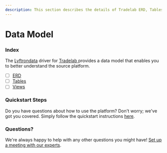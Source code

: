 ```yaml
---
description: This section describes the details of Tradelab ERD, Tables, and Views.
---
```


# Data Model

### Index

The  [Lyftrondata](https://www.lyftrondata.com/) driver for [Tradelab](https://www.lyftrondata.com/integration/tradelab/)[ ](https://www.lyftrondata.com/integration/tradelab/)provides a data model that enables you to better understand the source platform.

* [ ] [ERD](../../../marketing-analytics/tradelab/data-model/erd.md)
* [ ] [Tables](../../../marketing-analytics/tradelab/data-model/tables.md)
* [ ] [Views](../../../marketing-analytics/tradelab/data-model/views.md)

### Quickstart Steps

Do you have questions about how to use the platform? Don't worry; we've got you covered. Simply follow the quickstart instructions [here](../../../../quickstart-steps.md).

### Questions? <a href="#questions" id="questions"></a>

We're always happy to help with any other questions you might have! [Set up a meeting with our experts](https://www.lyftrondata.com/book-a-meeting/).

